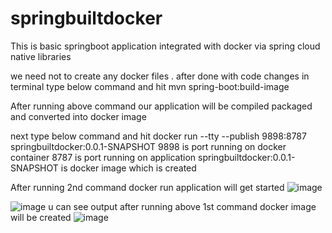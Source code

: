 # springbuiltdocker

This is basic springboot application integrated with docker via spring cloud native libraries

we need not to create any docker files .
after done with code changes in terminal type below command and hit 
mvn spring-boot:build-image

After running above command our application will be compiled packaged and converted into docker image 

next type below command and hit 
docker run --tty --publish 9898:8787 springbuiltdocker:0.0.1-SNAPSHOT
9898 is port running on docker container
8787 is port running on application 
springbuiltdocker:0.0.1-SNAPSHOT is docker image which is created


After running 2nd command docker run application will get started 
![image](https://user-images.githubusercontent.com/115841974/211709952-0e89b65a-65d8-4b35-8ea5-760331e2e3e5.png)

![image](https://user-images.githubusercontent.com/115841974/211710113-2c5398d8-9669-4318-a8cf-6caf74e63be8.png)
u can see output 
 after running above 1st command docker image will be created 
 ![image](https://user-images.githubusercontent.com/115841974/211710211-855d3c08-b735-4d85-a7e3-c13aa24282e1.png)


